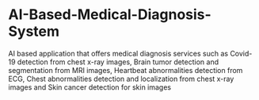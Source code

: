 # AI-Based-Medical-Diagnosis-System
AI based application that offers medical diagnosis services such as Covid-19 detection from chest x-ray images, Brain tumor detection and segmentation from MRI images, Heartbeat abnormalities detection from ECG, Chest abnormalities detection and localization from chest x-ray images and Skin cancer detection for skin images
